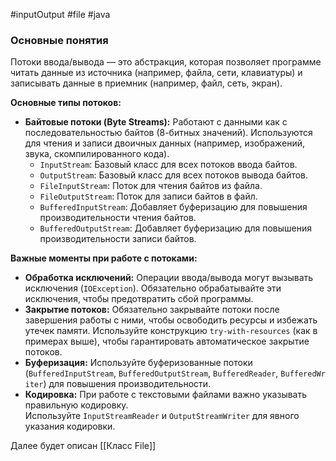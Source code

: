 #inputOutput #file #java 
### Основные понятия

Потоки ввода/вывода — это абстракция, которая позволяет программе читать данные из источника (например, файла, сети, клавиатуры) и записывать данные в приемник (например, файл, сеть, экран).

**Основные типы потоков:**

- **Байтовые потоки (Byte Streams):** Работают с данными как с последовательностью байтов (8-битных значений). Используются для чтения и записи двоичных данных (например, изображений, звука, скомпилированного кода).
    - `InputStream`: Базовый класс для всех потоков ввода байтов.
    - `OutputStream`: Базовый класс для всех потоков вывода байтов.
    - `FileInputStream`: Поток для чтения байтов из файла.
    - `FileOutputStream`: Поток для записи байтов в файл.
    - `BufferedInputStream`: Добавляет буферизацию для повышения производительности чтения байтов.
    - `BufferedOutputStream`: Добавляет буферизацию для повышения производительности записи байтов.

**Важные моменты при работе с потоками:**

- **Обработка исключений:** Операции ввода/вывода могут вызывать исключения (`IOException`). Обязательно обрабатывайте эти исключения, чтобы предотвратить сбой программы.
- **Закрытие потоков:** Обязательно закрывайте потоки после завершения работы с ними, чтобы освободить ресурсы и избежать утечек памяти. Используйте конструкцию `try-with-resources` (как в примерах выше), чтобы гарантировать автоматическое закрытие потоков.
- **Буферизация:** Используйте буферизованные потоки (`BufferedInputStream`, `BufferedOutputStream`, `BufferedReader`, `BufferedWriter`) для повышения производительности.
- **Кодировка:** При работе с текстовыми файлами важно указывать правильную кодировку. Используйте `InputStreamReader` и `OutputStreamWriter` для явного указания кодировки.

Далее будет описан [[Класс File]]


